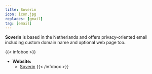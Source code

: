 ```yaml
---
title: Soverin
icon: icon.jpg
replaces: [gmail]
tag: [email]
---
```


**Soverin** is based in the Netherlands and offers privacy-oriented email including custom domain name and optional web page too.

{{< infobox >}}
- **Website:** 
    - [Soverin](https://soverin.net/)
{{< /infobox >}}